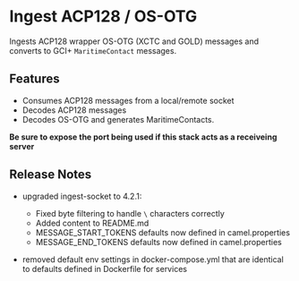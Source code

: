 # Ingest ACP128 / OS-OTG 

Ingests ACP128 wrapper OS-OTG (XCTC and GOLD) messages and converts to GCI+ `MaritimeContact` messages.

## Features

- Consumes ACP128 messages from a local/remote socket
- Decodes ACP128 messages
- Decodes OS-OTG and generates MaritimeContacts. 

**Be sure to expose the port being used if this stack acts as a receiveing server**

## Release Notes

- upgraded ingest-socket to 4.2.1:

    - Fixed byte filtering to handle `\` characters correctly
    - Added content to README.md
    - MESSAGE_START_TOKENS defaults now defined in camel.properties
    - MESSAGE_END_TOKENS defaults now defined in camel.properties

 - removed default env settings in docker-compose.yml that are identical to defaults defined in Dockerfile for
services